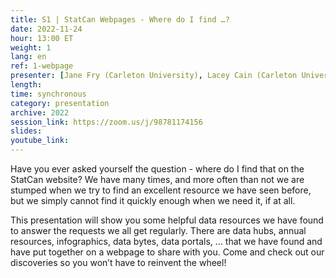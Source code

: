 ```yaml
---
title: S1 | StatCan Webpages - Where do I find …?
date: 2022-11-24
hour: 13:00 ET
weight: 1
lang: en
ref: 1-webpage
presenter: [Jane Fry (Carleton University), Lacey Cain (Carleton University)]
length:
time: synchronous
category: presentation
archive: 2022
session_link: https://zoom.us/j/98781174156
slides:
youtube_link:
---
```

Have you ever asked yourself the question - where do I find that on the StatCan website? We have many times, and more often than not we are stumped when we try to find an excellent resource we have seen before, but we simply cannot find it quickly enough when we need it, if at all. <!--more-->

This presentation will show you some helpful data resources we have found to answer the requests we all get regularly. There are data hubs, annual resources, infographics, data bytes, data portals, … that we have found and have put together on a webpage to share with you. Come and check out our discoveries so you won’t have to reinvent the wheel!
